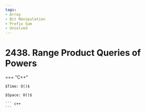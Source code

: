 ```yaml
---
tags:
- Array
- Bit Manipulation
- Prefix Sum
- Unsolved
---
```



# 2438. Range Product Queries of Powers

=== "C++"

    $Time: O()$

    $Space: O()$

    ``` c++
    ```